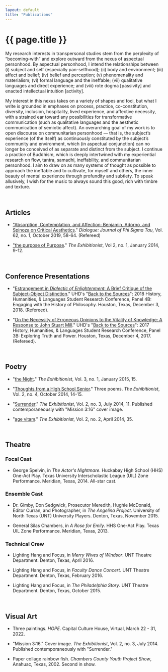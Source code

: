 ```yaml
---
layout: default
title: "Publications"
---
```


# {{ page.title }}

<div class="text">
  <p>My research interests in transpersonal studies stem from the perplexity of “becoming-with” and explore outward from the nexus of aspectual personhood. By aspectual personhood, I intend the relationships between (i) subject and self (especially pan-selfhood); (ii) body and environment; (iii) affect and belief; (iv) belief and perception; (v) phenomenality and materialism; (vi) formal language and the ineffable; (vii) qualitative languages and direct experience; and (viii) rote dogma [passivity] and enacted intellectual intuition [activity].</p>

  <p>My interest in this nexus takes on a variety of shapes and foci, but what I write is grounded in emphases on process, practice, co-constitution, diversity, inclusion, hospitality, lived experience, and affective necessity, with a strained ear toward any possibilities for transformative communication (such as qualitative languages and the aesthetic communication of semiotic affect). An overarching goal of my work is to open discourse on communitarian personhood — that is, the subject’s experience (of the Itself) as continuously constituted by the subject’s community and environment, which (in aspectual conjunction) can no longer be conceived of as separate and distinct from the subject. I continue a practice of Buddhism, which is deeply intertwined with my experiential research on flow, tantra, samadhi, ineffability, and communitarian personhood. I aim to draw on as many systems of thought as possible to approach the ineffable and to cultivate, for myself and others, the inner beauty of mental experience through profundity and subtlety. To speak allusively, I wish for the music to always sound this good, rich with timbre and texture.</p>
</div>

<br>


## Articles

* ["Absorption, Contemplation, and Affection: Benjamin, Adorno, and Spinoza on Critical Aesthetics](/assets/pdfs/2019-10-benjamin-adorno-spinoza.pdf)." *Dialogue: Journal of Phi Sigma Tau*, Vol. 62, no. 1, October 2019, 58-64. (Refereed)

* ["the purpose of Purpose](https://thexzbt.files.wordpress.com/2013/02/2014-1.pdf)." *The Exhibitionist*, Vol 2, no. 1, January 2014, 9-12.

<br>


## Conference Presentations

* "[Estrangement in *Dialectic of Enlightenment*: A Brief Critique of the Subject-Object Distinction](/assets/pdfs/2018-12-03-estrangement.pdf)." UHD's "[Back to the Sources](https://www.uhd.edu/academics/humanities/about/departments/hhl/Documents/2018-HHL-Student-Resaerch-Conference-PROGRAM.pdf)": 2018 History, Humanities, & Languages Student Research Conference, Panel 4B: Engaging with the History of Philosophy. Houston, Texas, December 3, 2018. (Refereed).

* "[On the Necessity of Erroneous Opinions to the Vitality of Knowledge: A Response to John Stuart Mill](/assets/pdfs/2017-12-04-erroneous-opinions.pdf)." UHD's "[Back to the Sources](/assets/pdfs/2017-12-04-conference-program.pdf)": 2017 History, Humanities, & Languages Student Research Conference, Panel 3B: Exploring Truth and Power. Houston, Texas, December 4, 2017. (Refereed).

<br>


## Poetry

* "[the Night](https://thexzbt.files.wordpress.com/2013/02/2015-1.pdf)." *The Exhibitionist*, Vol. 3, no. 1, January 2015, 15.

* "[Thoughts from a High School Senior](https://thexzbt.files.wordpress.com/2014/10/2014-4.pdf)." Three poems. *The Exhibitionist*, Vol. 2, no. 4, October 2014, 14-15.

* "[Surrender](https://thexzbt.files.wordpress.com/2013/02/2014-3.pdf)." *The Exhibitionist*, Vol. 2, no. 3, July 2014, 11. Published contemporaneously with "Mission 3:16" cover image.

* "[age vitam](https://thexzbt.files.wordpress.com/2013/02/2014-2.pdf)." *The Exhibitionist*, Vol. 2, no. 2, April 2014, 35.

<br>


## Theatre

### Focal Cast

* George Spelvin, in *The Actor's Nightmare*. Huckabay High School (HHS) One-Act Play. Texas University Interscholastic League (UIL) Zone Performance. Meridian, Texas, 2014. All-star cast.

### Ensemble Cast

* Dr. Gimby, Don Sedgwick, Prosecutor Meredith, Hughie McDonald, Editor Curran, and Photographer, in *The Angelina Project*. University of North Texas (UNT) University Players. Denton, Texas, November 2015.

* General Silas Chambers, in *A Rose for Emily*. HHS One-Act Play. Texas UIL Zone Performance. Meridian, Texas, 2013.

### Technical Crew

* Lighting Hang and Focus, in *Merry Wives of Windsor*. UNT Theatre Department. Denton, Texas, April 2016.

* Lighting Hang and Focus, in *Faculty Dance Concert*. UNT Theatre Department. Denton, Texas, February 2016.

* Lighting Hang and Focus, in *The Philadelphia Story*. UNT Theatre Department. Denton, Texas, October 2015.

<br>


## Visual Art

* Three paintings. *HOPE*. Capital Culture House, Virtual, March 22 - 31, 2022.

* "Mission 3:16." Cover image. *The Exhibitionist*, Vol. 2, no. 3, July 2014. Published contemporaneously with "Surrender."

* Paper collage rainbow fish. *Chambers County Youth Project Show*, Anahuac, Texas, 2002. Second in show.
